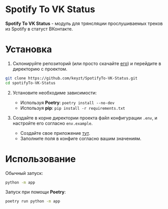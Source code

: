 # Spotify To VK Status
**Spotify To VK Status** - модуль для трянсляции прослушиваемых треков из Spotify в статуст ВКонтакте.

# Установка

1. Склонируйте репозиторий (или просто скачайте [его](https://github.com/keyzt/SpotifyTo-VK-Status/archive/master.zip)) и перейдите в директорию с проектом.

```bash
git clone https://github.com/keyzt/SpotifyTo-VK-Status.git
cd spotifyTo-VK-Status
```

2. Установите необходиме зависимости:
	- Используя **Poetry**: ```poetry install --no-dev```
	- Используя **pip**: ```pip install -r requirements.txt```

3. Создайте в корне директории проекта файл конфигурации `.env`, и настройте его согласно `env.example`.
	- Создайте свое приложение [тут](https://developer.spotify.com/dashboard/applications).
	- Заполните поля в конфиге согласно вашим значениям.

# Использование

Обычный запуск:
```bash
python -m app
```
Запуск при помощи **Poetry**:
```bash
poetry run python -m app
```
